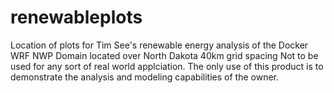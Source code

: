 # renewableplots
Location of plots for Tim See's renewable energy analysis of the Docker WRF NWP
Domain located over North Dakota 
40km grid spacing
Not to be used for any sort of real world applciation. The only use of this product is to demonstrate the analysis and modeling capabilities of the owner. 